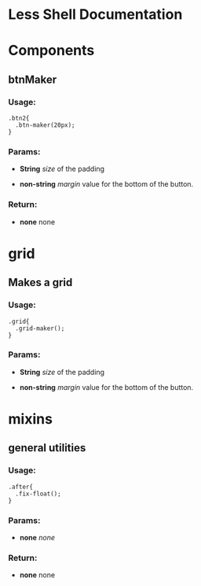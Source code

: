 

<!-- Start /~Amin~/_docs+libs/QUISIA/quisia/Gulp-version/dev/less/app.less -->

# Less Shell Documentation

<!-- End /~Amin~/_docs+libs/QUISIA/quisia/Gulp-version/dev/less/app.less -->




<!-- Start /~Amin~/_docs+libs/QUISIA/quisia/Gulp-version/dev/less/components.less -->

# Components #

## btnMaker

### Usage:
	.btn2{
	  .btn-maker(20px);
	}

### Params: 

* **String** *size* of the padding

* **non-string** *margin* value for the bottom of the button.

### Return:

* **none** none

<!-- End /~Amin~/_docs+libs/QUISIA/quisia/Gulp-version/dev/less/components.less -->




<!-- Start /~Amin~/_docs+libs/QUISIA/quisia/Gulp-version/dev/less/grid.less -->

# grid #

## Makes a grid

### Usage:
	.grid{
	  .grid-maker();
	}

### Params: 

* **String** *size* of the padding

* **non-string** *margin* value for the bottom of the button.

<!-- End /~Amin~/_docs+libs/QUISIA/quisia/Gulp-version/dev/less/grid.less -->




<!-- Start /~Amin~/_docs+libs/QUISIA/quisia/Gulp-version/dev/less/mixins.less -->

# mixins #

## general utilities

### Usage:
	.after{
	  .fix-float();
	}

### Params: 

* **none** *none* 

### Return:

* **none** none

<!-- End /~Amin~/_docs+libs/QUISIA/quisia/Gulp-version/dev/less/mixins.less -->

